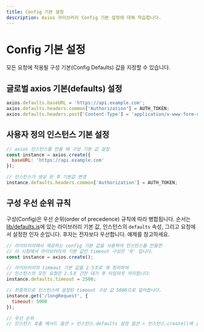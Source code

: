 ```yaml
---
title: Config 기본 설정
description: Axios 라이브러리 Config 기본 설정에 대해 학습합니다.
---
```


# Config 기본 설정

모든 요청에 ​​적용될 구성 기본(Config Defaults) 값을 지정할 수 있습니다.

## 글로벌 axios 기본(defaults) 설정

```js
axios.defaults.baseURL = 'https://api.example.com';
axios.defaults.headers.common['Authorization'] = AUTH_TOKEN;
axios.defaults.headers.post['Content-Type'] = 'application/x-www-form-urlencoded';
```

## 사용자 정의 인스턴스 기본 설정

```js
// axios 인스턴스를 만들 때 구성 기본 값 설정
const instance = axios.create({
  baseURL: 'https://api.example.com'
});

// 인스턴스가 생성 된 후 기본값 변경
instance.defaults.headers.common['Authorization'] = AUTH_TOKEN;
```

## 구성 우선 순위 규칙

구성(Config)은 우선 순위(order of precedence) 규칙에 따라 병합됩니다. 순서는 [lib/defaults.js](https://github.com/axios/axios/blob/master/lib/defaults.js#L28)에 있는 라이브러리 기본 값, 인스턴스의 `defaults` 속성, 그리고 요청에서 설정한 인자 순입니다. 후자는 전자보다 우선합니다. 예제를 참고하세요.

```js
// 라이브러리에서 제공하는 config 기본 값을 사용하여 인스턴스를 만들면
// 이 시점에서 라이브러리의 기본 값인 timeout 구성은 '0' 입니다.
const instance = axios.create();

// 라이브러리의 timeout 기본 값을 2.5초로 재 정의하여
// 인스턴스의 모든 요청은 2.5초 간만 대기 후 타임아웃 처리합니다.
instance.defaults.timeout = 2500;

// 최종적으로 인스턴스에 설정된 timeout 구성 값 5000으로 덮어씁니다.
instance.get('/longRequest', {
  timeout: 5000
});

// 우선 순위
// 인스턴스 호출 메서드 옵션 > 인스턴스.defaults 설정 옵션 > 인스턴스.create()에 설정된 옵션
```